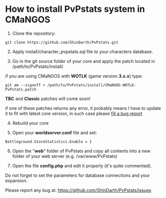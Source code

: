 How to install PvPstats system in CMaNGOS
========

1) Clone the repository:
```
git clone https://github.com/ShinDarth/PvPstats.git
```

2) Apply install/character_pvpstats.sql file to your characters database.

3) Go in the git source folder of your core and apply the patch located in /path/to/PvPstats/install/

if you are using CMaNGOS with **WOTLK** (game version **3.x.x**) type:
```
git am --signoff < /path/to/PvPstats/install/CMaNGOS-WOTLK-PvPstats.patch
```

**TBC** and **Classic** patches will come soon!

if one of these patches returns any error, it probably means I have to update it to fit with latest core version, in such case please  [fill a bug report](https://github.com/ShinDarth/PvPstats/issues)

4) Rebuild your core

5) Open your **worldserver.conf** file and set:
```
Battleground.StoreStatistics.Enable = 1
```

6) Open the "**web**" folder of PvPstats and copy all contents into a new folder of your web server (e.g. /var/www/PvPstats)

7) Open the file **config.php** and edit it properly (it's quite commented).

Do not forget to set the parameters for database connections and your expansion.


Please report any bug at: https://github.com/ShinDarth/PvPstats/issues
